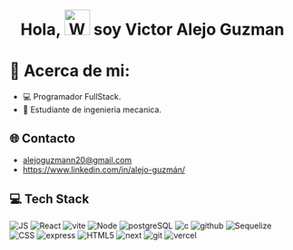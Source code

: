 <h1 align="center"> Hola, <img src="https://raw.githubusercontent.com/nixin72/nixin72/master/wave.gif" 
         alt="Waving hand animated gif"
         height="45"
         width="45" /> soy Victor Alejo Guzman</h1>

# 💫 Acerca de mi:

- 💻 Programador FullStack.
- 🔩 Estudiante de ingenieria mecanica.

## 🌐 Contacto

- alejoguzmann20@gmail.com
- https://www.linkedin.com/in/alejo-guzmán/

## 💻 Tech Stack

![JS](https://img.shields.io/badge/JavaScript-black?style=for-the-badge&logo=JavaScript) ![React](https://img.shields.io/badge/React-0f2f78?style=for-the-badge&logo=react) ![vite](https://img.shields.io/badge/vite-00aee4?style=for-the-badge&logo=vite) ![Node](https://img.shields.io/badge/Node.Js-green?style=for-the-badge) ![postgreSQL](https://img.shields.io/badge/PostgreSQL-aaaaaa?style=for-the-badge&logo=postgreSQL) ![c](https://img.shields.io/badge/c-black?style=for-the-badge&logo=c) ![github](https://img.shields.io/badge/github-black?style=for-the-badge&logo=github) ![Sequelize](https://img.shields.io/badge/sequelize-0f2f78?style=for-the-badge&logo=sequelize) ![CSS](https://img.shields.io/badge/css-00aee4?style=for-the-badge&logo=Cascading_Style_Sheets) ![express](https://img.shields.io/badge/expressjs-green?style=for-the-badge&logo=express) ![HTML5](https://img.shields.io/badge/html-aaaaaa?style=for-the-badge&logo=Html5) ![next](https://img.shields.io/badge/next-black?style=for-the-badge&logo=next.js) ![git](https://img.shields.io/badge/git-black?style=for-the-badge&logo=git) ![vercel](https://img.shields.io/badge/vercel-black?style=for-the-badge&logo=vercel)
